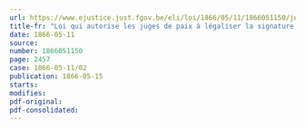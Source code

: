 ```yaml
---
url: https://www.ejustice.just.fgov.be/eli/loi/1866/05/11/1866051150/justel
title-fr: "Loi qui autorise les juges de paix à légaliser la signature des notaires et des officiers de l'état civil de leurs cantons"
date: 1866-05-11
source:
number: 1866051150
page: 2457
case: 1866-05-11/02
publication: 1866-05-15
starts:
modifies:
pdf-original:
pdf-consolidated:
---
```


